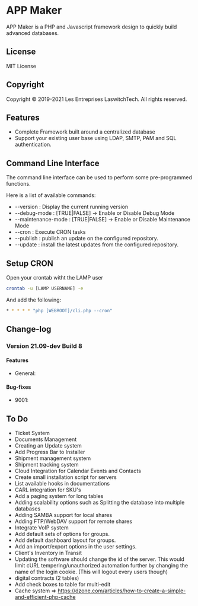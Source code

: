 # APP Maker
APP Maker is a PHP and Javascript framework design to quickly build advanced databases.

## License
MIT License

## Copyright
Copyright © 2019-2021 Les Entreprises LaswitchTech. All rights reserved.

## Features
 * Complete Framework built around a centralized database
 * Support your existing user base using LDAP, SMTP, PAM and SQL authentication.

## Command Line Interface
The command line interface can be used to perform some pre-programmed functions.

Here is a list of available commands:
 * --version : Display the current running version
 * --debug-mode : [TRUE|FALSE] -> Enable or Disable Debug Mode
 * --maintenance-mode : [TRUE|FALSE] -> Enable or Disable Maintenance Mode
 * --cron : Execute CRON tasks
 * --publish : publish an update on the configured repository.
 * --update : install the latest updates from the configured repository.

## Setup CRON

Open your crontab witht the LAMP user
```bash
crontab -u [LAMP USERNAME] -e
```
And add the following:
```bash
* * * * * "php [WEBROOT]/cli.php --cron"
```

## Change-log
### Version 21.09-dev Build 8
#### Features
 * General:

#### Bug-fixes
 * 9001:

## To Do
 * Ticket System
 * Documents Management
 * Creating an Update system
 * Add Progress Bar to Installer
 * Shipment management system
 * Shipment tracking system
 * Cloud Integration for Calendar Events and Contacts
 * Create small installation script for servers
 * List available hooks in documentations
 * CARL integration for SKU's
 * Add a paging system for long tables
 * Adding scalability options such as Splitting the database into multiple databases
 * Adding SAMBA support for local shares
 * Adding FTP/WebDAV support for remote shares
 * Integrate VoIP system
 * Add default sets of options for groups.
 * Add default dashboard layout for groups.
 * Add an import/export options in the user settings.
 * Client's Inventory in Transit
 * Updating the software should change the id of the server. This would limit cURL tempering/unauthorized automation further by changing the name of the login cookie. (This will logout every users though)
 * digital contracts (2 tables)
 * Add check boxes to table for multi-edit
 * Cache system => https://dzone.com/articles/how-to-create-a-simple-and-efficient-php-cache
